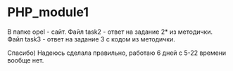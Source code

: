 # PHP_module1
В папке opel - сайт.
Файл task2 - ответ на задание 2* из методички.
Файл task3 - ответ на задание 3 с кодом из методички.

Спасибо) 
Надеюсь сделала правильно, работаю 6 дней с 5-22 времени вообще нет.
